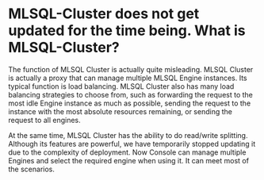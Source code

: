 # MLSQL-Cluster does not get updated for the time being. What is MLSQL-Cluster?
The function of MLSQL Cluster is actually quite misleading. MLSQL Cluster is actually a proxy that can manage multiple MLSQL Engine instances. Its typical function is load balancing. MLSQL Cluster also has many load balancing strategies to choose from, such as forwarding the request to the most idle Engine instance as much as possible, sending the request to the instance with the most absolute resources remaining, or sending the request to all engines.

At the same time, MLSQL Cluster has the ability to do read/write splitting. Although its features are powerful, we have temporarily stopped updating it due to the complexity of deployment. Now Console can manage multiple Engines and select the required engine when using it. It can meet most of the scenarios.

